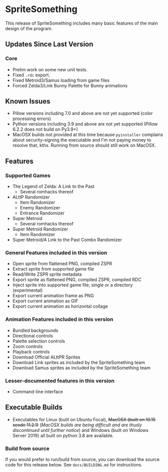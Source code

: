 # SpriteSomething

This release of SpriteSomething includes many basic features of the main design of the program.

## Updates Since Last Version

### Core

* Prelim work on some new unit tests.
* Fixed `.rdc` export.
* Fixed Metroid3/Samus loading from game files
* Forced Zelda3/Link Bunny Palette for Bunny animations

## Known Issues

* Pillow versions including 7.0 and above are not yet supported (color processing errors)
* Python versions including 3.9 and above are not yet supported (Pillow 6.2.2 does not build on Py3.9+)
* MacOSX builds not provided at this time because `pyinstaller` complains about security-signing the executable and I'm not paying money to resolve that, kthx. Running from source should still work on MacOSX.

## Features

### Supported Games

* The Legend of Zelda: A Link to the Past
  * Several romhacks thereof
* ALttP Randomizer
  * Item Randomizer
  * Enemy Randomizer
  * Entrance Randomizer
* Super Metroid
  * Several romhacks thereof
* Super Metroid Randomizer
  * Item Randomizer
* Super Metroid/A Link to the Past Combo Randomizer

### General Features included in this version

* Open sprite from flattened PNG, compiled ZSPR
* Extract sprite from supported game file
* Read/Write ZSPR sprite metadata
* Export sprite as flattened PNG, compiled ZSPR, compiled RDC
* Inject sprite into supported game file; single or a directory (experimental)
* Export current animation frame as PNG
* Export current animation as GIF
* Export current animation as horizontal collage

### Animation Features included in this version

* Bundled backgrounds
* Directional controls
* Palette selection controls
* Zoom controls
* Playback controls
* Download Official ALttPR Sprites
* Download Link sprites as included by the SpriteSomething team
* Download Samus sprites as included by the SpriteSomething team

### Lesser-documented features in this version

* Command-line interface

## Executable Builds

* Executables for Linux (built on Ubuntu Focal), ~~MacOSX (built on 10.15 xcode 11.2.1)~~ (*MacOSX builds are being difficult and are thusly discontinued until further notice*) and Windows (built on Windows Server 2019) all built on python 3.8 are available.

### Build from source

If you would prefer to run/build from source, you can download the source code for this release below.  See `docs/BUILDING.md` for instructions.
